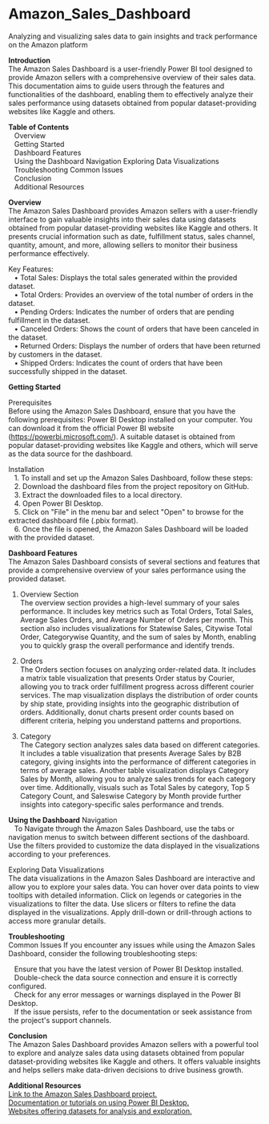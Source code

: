 # Amazon_Sales_Dashboard
Analyzing and visualizing sales data to gain insights and track performance on the Amazon platform

**Introduction**  
The Amazon Sales Dashboard is a user-friendly Power BI tool designed to provide Amazon sellers with a comprehensive overview of their sales data. This documentation aims to guide users through the features and functionalities of the dashboard, enabling them to effectively analyze their sales performance using datasets obtained from popular dataset-providing websites like Kaggle and others.

**Table of Contents**  
  &nbsp;&nbsp; Overview  
  &nbsp;&nbsp; Getting Started  
  &nbsp;&nbsp; Dashboard Features   
  &nbsp;&nbsp; Using the Dashboard Navigation Exploring Data Visualizations  
  &nbsp;&nbsp; Troubleshooting Common Issues  
  &nbsp;&nbsp; Conclusion  
  &nbsp;&nbsp; Additional Resources

**Overview**  
The Amazon Sales Dashboard provides Amazon sellers with a user-friendly interface to gain valuable insights into their sales data using datasets obtained from popular dataset-providing websites like Kaggle and others. It presents crucial information such as date, fulfillment status, sales channel, quantity, amount, and more, allowing sellers to monitor their business performance effectively.  

<!-- ![1](https://github.com/DeveshGaonkar/Amazon_Sales_Dashboard/assets/138006145/4ca8857b-9c11-4872-9172-ad3594580df4) -->


Key Features:  
&nbsp;&nbsp; •	Total Sales: Displays the total sales generated within the provided dataset.  
&nbsp;&nbsp; •	Total Orders: Provides an overview of the total number of orders in the dataset.  
&nbsp;&nbsp; •	Pending Orders: Indicates the number of orders that are pending fulfillment in the dataset.  
&nbsp;&nbsp; •	Canceled Orders: Shows the count of orders that have been canceled in the dataset.  
&nbsp;&nbsp; •	Returned Orders: Displays the number of orders that have been returned by customers in the dataset.  
&nbsp;&nbsp; •	Shipped Orders: Indicates the count of orders that have been successfully shipped in the dataset.  


**Getting Started**  

Prerequisites  
Before using the Amazon Sales Dashboard, ensure that you have the following prerequisites:
Power BI Desktop installed on your computer. You can download it from the official Power BI website (https://powerbi.microsoft.com/).
A suitable dataset is obtained from popular dataset-providing websites like Kaggle and others, which will serve as the data source for the dashboard.  

Installation  
&nbsp;&nbsp; 1.	To install and set up the Amazon Sales Dashboard, follow these steps:  
&nbsp;&nbsp; 2.	Download the dashboard files from the project repository on GitHub.  
&nbsp;&nbsp; 3.	Extract the downloaded files to a local directory.  
&nbsp;&nbsp; 4.	Open Power BI Desktop.  
&nbsp;&nbsp; 5.	Click on "File" in the menu bar and select "Open" to browse for the extracted dashboard file (.pbix format).  
&nbsp;&nbsp; 6.	Once the file is opened, the Amazon Sales Dashboard will be loaded with the provided dataset.  

**Dashboard Features**  
The Amazon Sales Dashboard consists of several sections and features that provide a comprehensive overview of your sales performance using the provided dataset.

1. Overview Section  
The overview section provides a high-level summary of your sales performance. It includes key metrics such as Total Orders, Total Sales, Average Sales Orders, and Average Number of Orders per month. This section also includes visualizations for Statewise Sales, Citywise Total Order, Categorywise Quantity, and the sum of sales by Month, enabling you to quickly grasp the overall performance and identify trends.

<!--![1](https://github.com/DeveshGaonkar/Amazon_Sales_Dashboard/assets/138006145/ed21cea4-8f50-4067-9214-29eeae2f77fd) -->


 2. Orders  
The Orders section focuses on analyzing order-related data. It includes a matrix table visualization that presents Order status by Courier, allowing you to track order fulfillment progress across different courier services. The map visualization displays the distribution of order counts by ship state, providing insights into the geographic distribution of orders. Additionally, donut charts present order counts based on different criteria, helping you understand patterns and proportions.

<!-- ![2](https://github.com/DeveshGaonkar/Amazon_Sales_Dashboard/assets/138006145/2db2b295-9717-468d-989f-d3dabd1a439d) -->


3. Category  
The Category section analyzes sales data based on different categories. It includes a table visualization that presents Average Sales by B2B category, giving insights into the performance of different categories in terms of average sales. Another table visualization displays Category Sales by Month, allowing you to analyze sales trends for each category over time. Additionally, visuals such as Total Sales by category, Top 5 Category Count, and Saleswise Category by Month provide further insights into category-specific sales performance and trends.

<!-- ![3](https://github.com/DeveshGaonkar/Amazon_Sales_Dashboard/assets/138006145/38d572a2-25b8-45a6-b761-0499062205e6) -->


**Using the Dashboard**
Navigation  
&nbsp;&nbsp; To Navigate through the Amazon Sales Dashboard, use the tabs or navigation menus to switch between different sections of the dashboard. Use the filters provided to customize the data displayed in the visualizations according to your preferences.

Exploring Data Visualizations  
The data visualizations in the Amazon Sales Dashboard are interactive and allow you to explore your sales data. You can hover over data points to view tooltips with detailed information. Click on legends or categories in the visualizations to filter the data. Use slicers or filters to refine the data displayed in the visualizations. Apply drill-down or drill-through actions to access more granular details.

<!-- ![4](https://github.com/DeveshGaonkar/Amazon_Sales_Dashboard/assets/138006145/a8b61a4d-f24d-4609-82da-627105fbc5e9) -->

**Troubleshooting**  
Common Issues
If you encounter any issues while using the Amazon Sales Dashboard, consider the following troubleshooting steps:  

&nbsp;&nbsp; Ensure that you have the latest version of Power BI Desktop installed.  
&nbsp;&nbsp; Double-check the data source connection and ensure it is correctly configured.  
&nbsp;&nbsp; Check for any error messages or warnings displayed in the Power BI Desktop.  
&nbsp;&nbsp; If the issue persists, refer to the documentation or seek assistance from the project's support channels.  

**Conclusion**  
The Amazon Sales Dashboard provides Amazon sellers with a powerful tool to explore and analyze sales data using datasets obtained from popular dataset-providing websites like Kaggle and others. It offers valuable insights and helps sellers make data-driven decisions to drive business growth.

**Additional Resources**  
[Link to the Amazon Sales Dashboard project.](https://app.powerbi.com/reportEmbed?reportId=2ddea76f-0877-4fef-9094-67a6a5f27772&autoAuth=true&ctid=b548b9e2-466a-4d81-903b-24cf8cc5e37e)  
[Documentation or tutorials on using Power BI Desktop.](https://learn.microsoft.com/en-us/power-bi/fundamentals/service-get-started)  
[Websites offering datasets for analysis and exploration.](https://www.kaggle.com/)  

